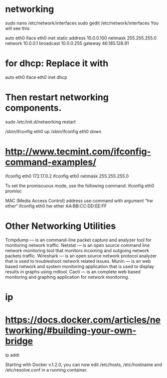 # networking 

sudo nano /etc/network/interfaces
sudo gedit /etc/network/interfaces
You will see this:

auto eth0
   iface eth0 inet static
   address 10.0.0.100
   netmask 255.255.255.0
   network 10.0.0.1
   broadcast 10.0.0.255
   gateway 46.185.128.91

# for dhcp: Replace it with
auto eth0
   iface eth0 inet dhcp

# Then restart networking components.
sudo /etc/init.d/networking restart

/sbin/ifconfig eth0 up
/sbin/ifconfig eth0 down

# http://www.tecmint.com/ifconfig-command-examples/

ifconfig eth0 172.17.0.2
ifconfig eth0 netmask 255.255.255.0

To set the promiscuous mode, use the following command.
ifconfig eth0 promisc

MAC (Media Access Control) address use command with argument “hw ether“
ifconfig eth0 hw ether AA:BB:CC:DD:EE:FF

# Other Networking Utilities

Tcmpdump — is an command-line packet capture and analyzer tool for monitoring network traffic.
Netstat — is an open source command line network monitoring tool that monitors incoming and outgoing network packets traffic.
Wireshark — is an open source network protocol analyzer that is used to troubleshoot network related issues.
Munin — is an web based network and system monitoring application that is used to display results in graphs using rrdtool.
Cacti — is an complete web based monitoring and graphing application for network monitoring.

# ip
# https://docs.docker.com/articles/networking/#building-your-own-bridge

ip addr

Starting with Docker v.1.2.0, you can now edit
 /etc/hosts, /etc/hostname and /etc/resolve.conf 
 in a running container.
